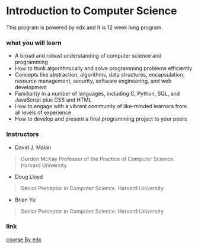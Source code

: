 # Introduction to Computer Science

This program is powered by edx and It is 12 week long program.

### what you will learn

* A broad and robust understanding of computer science and programming
* How to think algorithmically and solve programming problems efficiently
* Concepts like abstraction, algorithms, data structures, encapsulation, resource management, security, software engineering,   and web development
* Familiarity in a number of languages, including C, Python, SQL, and JavaScript plus CSS and HTML
* How to engage with a vibrant community of like-minded learners from all levels of experience
* How to develop and present a final programming project to your peers


### Instructors
* David J. Malan
> Gordon McKay Professor of the Practice of Computer Science. Harvard University
* Doug Lloyd
> Senior Preceptor in Computer Science. Harvard University
* Brian Yu
> Senior Preceptor in Computer Science. Harvard University



### link

[course By edx](https://www.edx.org/course/cs50s-introduction-to-computer-science)